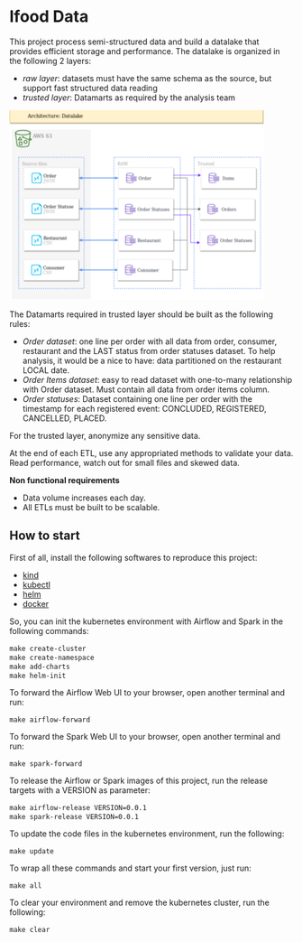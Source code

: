 # Ifood Data

This project process semi-structured data and build a datalake that provides efficient storage and performance. The datalake is organized in the following 2 layers:
- *raw layer*: datasets must have the same schema as the source, but support fast structured data reading
- *trusted layer*: Datamarts as required by the analysis team

![datalake](docs/datalake.png)

The Datamarts required in trusted layer should be built as the following rules:
- *Order dataset*: one line per order with all data from order, consumer, restaurant and the LAST status from order statuses dataset. To help analysis, it would be a nice to have: data partitioned on the restaurant LOCAL date.
- *Order Items dataset*: easy to read dataset with one-to-many relationship with Order dataset. Must contain all data from order items column.
- *Order statuses*: Dataset containing one line per order with the timestamp for each
registered event: CONCLUDED, REGISTERED, CANCELLED, PLACED.

For the trusted layer, anonymize any sensitive data.

At the end of each ETL, use any appropriated methods to validate your data. Read
performance, watch out for small files and skewed data.

**Non functional requirements**

- Data volume increases each day.
- All ETLs must be built to be scalable.

## How to start

First of all, install the following softwares to reproduce this project:
- [kind](https://kind.sigs.k8s.io/)
- [kubectl](https://kubernetes.io/docs/tasks/tools/)
- [helm](https://helm.sh/)
- [docker](https://www.docker.com/)

So, you can init the kubernetes environment with Airflow and Spark in the following commands:

```shell
make create-cluster
make create-namespace
make add-charts
make helm-init
```

To forward the Airflow Web UI to your browser, open another terminal and run:

```shell
make airflow-forward
```

To forward the Spark Web UI to your browser, open another terminal and run:

```shell
make spark-forward
```

To release the Airflow or Spark images of this project, run the release targets with a VERSION as parameter:

```shell
make airflow-release VERSION=0.0.1
make spark-release VERSION=0.0.1
```

To update the code files in the kubernetes environment, run the following:

```shell
make update
```

To wrap all these commands and start your first version, just run:

```shell
make all
```        

To clear your environment and remove the kubernetes cluster, run the following:

```shell
make clear
```
